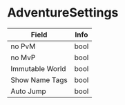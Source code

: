 # AdventureSettings

<table><thead><tr><th>Field</th><th>Info</th></tr></thead><tbody>
<tr><td>no PvM</td><td>bool</td></tr>
<tr><td>no MvP</td><td>bool</td></tr>
<tr><td>Immutable World</td><td>bool</td></tr>
<tr><td>Show Name Tags</td><td>bool</td></tr>
<tr><td>Auto Jump</td><td>bool</td></tr>
</tbody></table>